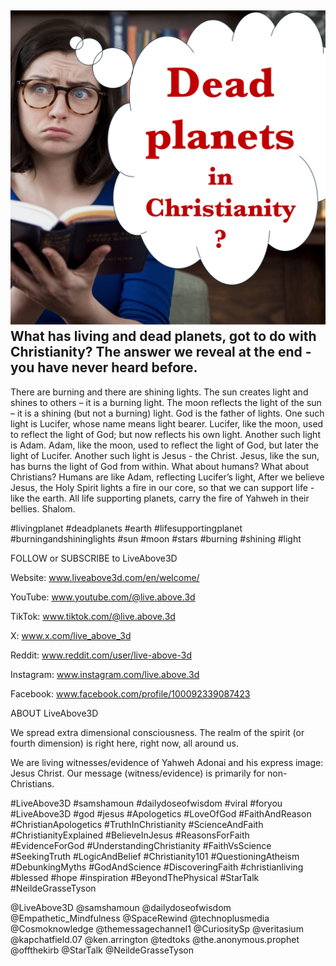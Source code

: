 ![Video cover image](../cover.jpg)
What has living and dead planets, got to do with Christianity?
The answer we reveal at the end - you have never heard before.
---
There are burning and there are shining lights.
The sun creates light and shines to others – it is a burning light.
The moon reflects the light of the sun – it is a shining (but not a burning) light.
God is the father of lights.
One such light is Lucifer, whose name means light bearer. 
Lucifer, like the moon, used to reflect the light of God; but now reflects his own light.
Another such light is Adam.
Adam, like the moon, used to reflect the light of God, but later the light of Lucifer.
Another such light is Jesus - the Christ.
Jesus, like the sun, has burns the light of God from within.
What about humans? What about Christians?
Humans are like Adam, reflecting Lucifer’s light, 
After we believe Jesus, the Holy Spirit lights a fire in our core, so that we can support life - like the earth.
All life supporting planets, carry the fire of Yahweh in their bellies.
Shalom.


#livingplanet #deadplanets #earth #lifesupportingplanet #burningandshininglights #sun #moon #stars #burning #shining #light


FOLLOW or SUBSCRIBE to LiveAbove3D

Website: www.liveabove3d.com/en/welcome/

YouTube: www.youtube.com/@live.above.3d

TikTok: www.tiktok.com/@live.above.3d

X: www.x.com/live_above_3d

Reddit: www.reddit.com/user/live-above-3d

Instagram: www.instagram.com/live.above.3d

Facebook: www.facebook.com/profile/100092339087423


ABOUT LiveAbove3D

We spread extra dimensional consciousness. The realm of the spirit (or fourth dimension) is right here, right now, all around us.

We are living witnesses/evidence of Yahweh Adonai and his express image: Jesus Christ. Our message (witness/evidence) is primarily for non-Christians.

#LiveAbove3D #samshamoun #dailydoseofwisdom 
#viral #foryou #LiveAbove3D #god #jesus #Apologetics #LoveOfGod  #FaithAndReason #ChristianApologetics #TruthInChristianity #ScienceAndFaith #ChristianityExplained #BelieveInJesus #ReasonsForFaith #EvidenceForGod #UnderstandingChristianity #FaithVsScience #SeekingTruth #LogicAndBelief #Christianity101 #QuestioningAtheism #DebunkingMyths #GodAndScience #DiscoveringFaith #christianliving #blessed #hope #inspiration #BeyondThePhysical #StarTalk #NeildeGrasseTyson

@LiveAbove3D @samshamoun @dailydoseofwisdom 
@Empathetic_Mindfulness @SpaceRewind @technoplusmedia @Cosmoknowledge @themessagechannel1 @CuriositySp @veritasium @kapchatfield.07 @ken.arrington @tedtoks @the.anonymous.prophet @offthekirb @StarTalk @NeildeGrasseTyson















